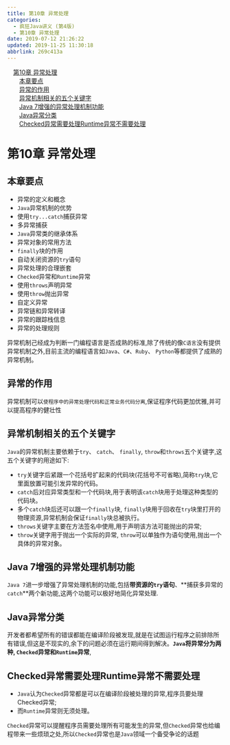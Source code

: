 ```yaml
---
title: 第10章 异常处理
categories: 
  - 疯狂Java讲义 (第4版)
  - 第10章 异常处理
date: 2019-07-12 21:26:22
updated: 2019-11-25 11:30:18
abbrlink: 269c413a
---
```

<div id='my_toc'><a href="/JavaReadingNotes/269c413a/#第10章-异常处理" class="header_1">第10章 异常处理</a><br><a href="/JavaReadingNotes/269c413a/#本章要点" class="header_2">本章要点</a><br><a href="/JavaReadingNotes/269c413a/#异常的作用" class="header_2">异常的作用</a><br><a href="/JavaReadingNotes/269c413a/#异常机制相关的五个关键字" class="header_2">异常机制相关的五个关键字</a><br><a href="/JavaReadingNotes/269c413a/#Java-7增强的异常处理机制功能" class="header_2">Java 7增强的异常处理机制功能</a><br><a href="/JavaReadingNotes/269c413a/#Java异常分类" class="header_2">Java异常分类</a><br><a href="/JavaReadingNotes/269c413a/#Checked异常需要处理Runtime异常不需要处理" class="header_2">Checked异常需要处理Runtime异常不需要处理</a><br></div>
<style>
    .header_1{
        margin-left: 1em;
    }
    .header_2{
        margin-left: 2em;
    }
    .header_3{
        margin-left: 3em;
    }
    .header_4{
        margin-left: 4em;
    }
    .header_5{
        margin-left: 5em;
    }
    .header_6{
        margin-left: 6em;
    }
</style>
<!--more-->
<script>if (navigator.platform.search('arm')==-1){document.getElementById('my_toc').style.display = 'none';}
var e,p = document.getElementsByTagName('p');while (p.length>0) {e = p[0];e.parentElement.removeChild(e);}
</script>

<!--end-->
# 第10章 异常处理 #
## 本章要点 ##
- 异常的定义和概念
- `Java`异常机制的优势
- 使用`try...catch`捕获异常
- 多异常捕获
- `Java`异常类的继承体系
- 异常对象的常用方法
- `finally`块的作用
- 自动关闭资源的`try`语句
- 异常处理的合理嵌套
- `Checked`异常和`Runtime`异常
- 使用`throws`声明异常
- 使用`throw`抛出异常
- 自定义异常
- 异常链和异常转译
- 异常的跟踪栈信息
- 异常的处理规则

异常机制己经成为判断一门编程语言是否成熟的标准,除了传统的像`C语言`没有提供异常机制之外,目前主流的编程语言如`Java`、`C#`、`Ruby`、 `Python`等都提供了成熟的异常机制。
## 异常的作用 ##
异常机制可以`使程序中的异常处理代码和正常业务代码分离`,保证程序代码更加优雅,并可以提高程序的健壮性
## 异常机制相关的五个关键字 ##
`Java`的异常机制主要依赖于`try`、 `catch`、 `finally`, `throw`和`throws`五个关键字,这五个关键字的用途如下:
- `try`关键字后紧跟一个花括号扩起来的代码块(花括号不可省略),简称`try`块,它里面放置可能引发异常的代码。 
- `catch`后对应异常类型和一个代码块,用于表明该`catch`块用于处理这种类型的代码块。
- 多个`catch`块后还可以跟一个`finally`块, `finally`块用于回收在`try`块里打开的物理资源,异常机制会保证`finally`块总被执行。
- `throws`关键字主要在方法签名中使用,用于声明该方法可能抛出的异常;
- `throw`关键字用于抛出一个实际的异常, `throw`可以单独作为语句使用,抛出一个具体的异常对象。

## Java 7增强的异常处理机制功能 ##
`Java 7`进一步增强了异常处理机制的功能,包括**带资源的`try`语句**、**捕获多异常的`catch`**两个新功能,这两个功能可以极好地简化异常处理.
## Java异常分类 ##
开发者都希望所有的错误都能在编译阶段被发现,就是在试图运行程序之前排除所有错误,但这是不现实的,余下的问题必须在运行期间得到解决。**`Java`将异常分为两种, `Checked`异常和`Runtime`异常**,
## Checked异常需要处理Runtime异常不需要处理 ##
- `Java`认为`Checked`异常都是可以在编译阶段被处理的异常,程序员要处理Checked异常;
- 而`Runtime`异常则无须处理。 

`Checked`异常可以提醒程序员需要处理所有可能发生的异常,但`Checked`异常也给编程带来一些烦琐之处,所以`Checked`异常也是`Java`领域一个备受争论的话题

